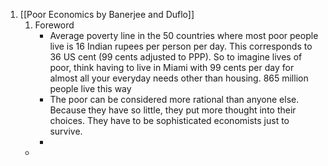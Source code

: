 1. [[Poor Economics by Banerjee and Duflo]] 
	1. Foreword 
		- Average poverty line in the 50 countries where most poor people live is 16 Indian rupees per person per day. This corresponds to 36 US cent (99 cents adjusted to PPP). So to imagine lives of poor, think having to live in Miami with 99 cents per day for almost all your everyday needs other than housing. 865 million people live this way
		- The poor can be considered more rational than anyone else. Because they have so little, they put more thought into their choices. They have to be sophisticated economists just to survive. 
		- 
	- 
